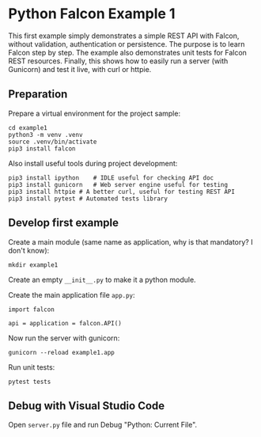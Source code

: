 Python Falcon Example 1
=======================

This first example simply demonstrates a simple REST API with Falcon, without validation, authentication or persistence.
The purpose is to learn Falcon step by step.
The example also demonstrates unit tests for Falcon REST resources.
Finally, this shows how to easily run a server (with Gunicorn) and test it live, with curl or httpie.

Preparation
-----------
Prepare a virtual environment for the project sample:

	cd example1
	python3 -m venv .venv
	source .venv/bin/activate
	pip3 install falcon

Also install useful tools during project development:

	pip3 install ipython	# IDLE useful for checking API doc
	pip3 install gunicorn	# Web server engine useful for testing
	pip3 install httpie	# A better curl, useful for testing REST API
	pip3 install pytest	# Automated tests library

Develop first example
---------------------
Create a main module (same name as application, why is that mandatory? I don't know):

	mkdir example1
	
Create an empty `__init__.py` to make it a python module.

Create the main application file `app.py`:

	import falcon

	api = application = falcon.API()

Now run the server with gunicorn:

	gunicorn --reload example1.app

Run unit tests:

	pytest tests

Debug with Visual Studio Code
-----------------------------

Open `server.py` file and run Debug "Python: Current File".
